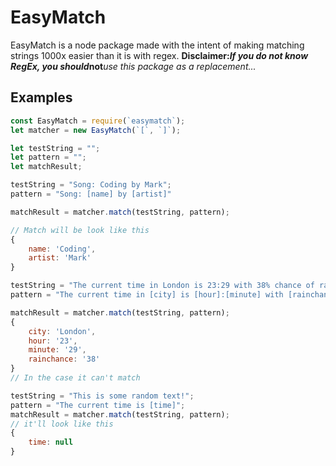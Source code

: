 # EasyMatch

EasyMatch is a node package made with the intent of making matching strings 1000x easier than it is with regex.
**Disclaimer:***If you do not know RegEx, you should***not***use this package as a replacement...*

## Examples
```js
const EasyMatch = require(`easymatch`);
let matcher = new EasyMatch(`[`, `]`);

let testString = "";
let pattern = "";
let matchResult;

testString = "Song: Coding by Mark";
pattern = "Song: [name] by [artist]"

matchResult = matcher.match(testString, pattern);

// Match will be look like this
{
    name: 'Coding',
    artist: 'Mark'
}

testString = "The current time in London is 23:29 with 38% chance of rain";
pattern = "The current time in [city] is [hour]:[minute] with [rainchance]% chance of rain";

matchResult = matcher.match(testString, pattern);
{
    city: 'London',
    hour: '23',
    minute: '29',
    rainchance: '38'
}
// In the case it can't match

testString = "This is some random text!";
pattern = "The current time is [time]";
matchResult = matcher.match(testString, pattern);
// it'll look like this
{
    time: null
}
```